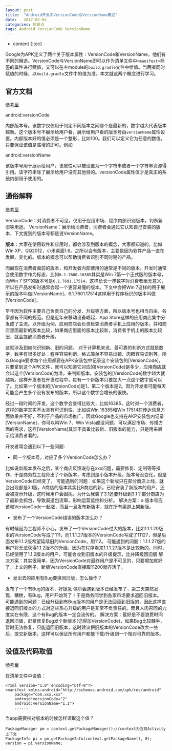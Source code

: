 ```yaml
---
layout: post
title:  "Android开发中VersionCode与VersionName概述"
date:   2017-02-04
categories: 知识点
tags: Android VersionCode VersionName
---
```


* content
{:toc}

Google为APK定义了两个关于版本属性：VersionCode和VersionName，他们有不同的用途。VersionCode与VersionName即可以作为清单文件中`<manifest>`标签的属性进行赋值，又可以在主module的`build.gradle`文件中给值。当两者同时赋值的时候，以`build.gradle`文件中的值为准。本文就这两个概念进行学习。




## 官方文档

[参考至](https://developer.android.google.cn/guide/topics/manifest/manifest-element.html)

android:versionCode

内部版本号。该数字仅仅用于判定不同版本之间哪个是最新的，数字越大代表版本越新。这个版本号不展示给用户看，展示给用户看的版本号由`versionName`属性设置。内部版本好的值必须是一个整形，比如100。我们可以定义它为任意的数值，只要保证该值是递增的即可。例如

android:versionName

该版本号用于展示给用户。该属性可以被设置为一个字符串或者一个字符串资源得引用。该字符串除了展示给用户没有其他目的。versionCode属性值才是真正的系统内部用于使用的。

## 通俗解释

[参考至](http://www.2cto.com/kf/201312/266368.html)

VersionCode：对消费者不可见，仅用于应用市场、程序内部识别版本，判断新旧等用途。
VersionName：展示给消费者，消费者会通过它认知自己安装的版本，下文提到的版本号都是说VersionName。 

**版本**：大家在使用软件和应用时，都会涉及到版本的概念，大家都知道的，比如Win XP，QQ2012，小米桌面1.6。之所以会有版本，主要是因为软件产品一直在发展、变化的。版本的概念可以帮助消费者识别不同时期的产品。 

而展现在消费者面前的版本，和开发者内部使用的通常是不同的版本。开发时通常会使用数字作为标志，比如`6.1.7600.16385`其实是Win 7第一个正式版的版本号，而Win 7 SP1的版本号是`6.1.7601.17514`，这样长长一串数字对消费者毫无意义，所以在产品发布时通常会起一个更容易懂的版本。下文中会把Win 7这样的用于展示的版本叫做[VersionName]，6.1.7601.17514这样用于程序标识的版本叫做[VersionCode]。

早年因为软件主要自己负责自己的分发、升级等方面，所以版本号也相当自由，各家都有不同的规范。但是近年来移动设备崛起，App Store这样的应用商店集中分发成了主流。以升级为例，应用商店会负责检查消费者手机上应用的版本，并和商店里面最新的版本比较，如果商店里面的版本比较新，消费者手机上的版本比较旧，就会提醒消费者升级。

这就涉及到如何识别新、旧的问题。 对于计算机来说，最可靠的判断方式就是数字，数字有很多好处：程序容易判断、格式简单不容易出错、肉眼容易识别等。所以Google要求每个应用都要在APK安装包中记录这个安装包的[VersionCode]，只要拿到这个APK文件，就可以知道它对应的[VersionCode]是多少，应用商店就会以这个[VersionCode]为准，来判断版本。安装包的[VersionCode]数字越大就越新。这样开发者在开发过程中，每有一个新版本只要加大一点这个数字就可以了。比如第一个版本的[VersionCode]是1，第二个版本是2。因为开发者可能每天可能会产生多个没有发布的版本，所以这个数字会增长的很快。

经过一段时间的开发，这个数字会变得比较大，比如16385，这时对一个消费者，这样的数字其实不太具有可识别性，比如说Win 16385和Win 17514在传达信息方面效果并不好，不利于产品的市场推广。因此Google也支持在AKP安装包内记录[VersionName]，你可以叫Win 7、Win Vista都没问题，可以满足市场、传播方面的需求，这样[VersionName]其实不具备比较新、旧版本的能力，只是用来展示给消费者看的。  

开发者常会遇到以下一些问题:

* 同一个版本号，对应了多个VersionCode怎么办？

比如说新版本发布之后，某个商店反馈说存在xxx问题，需要修复、定制等等操作，于是商务找工程师出了个新版本，考虑到是小版本升级，版本号没变化，但是VersionCode已经变了。 
可能遇到的问题：如果这个新版只在部分商店上线，就会出现都是3.1版，A商店的版本其实比B商店的新。已经安装了新版本的用户，还会被提示升级，这时候用户会困扰，为什么我装了3.1还要升级到3.1？部分商店为了最新会抓包，导致渠道包流窜，影响运营监控和分析。
解决方案：a.版本号应该和VersionCode一起涨，而且一旦发布新版本，就在所有渠道上架新版。

* 发布了一个VersionCode错误的版本怎么办？

有时候因为工程师不小心，发布了一个VersionCode过大的版本，比如1.1.1.20版本的VersionCode写成了111，而1.1.1.27版本的VersionCode写成了11127，但是后面发布1.1.2版希望延续旧的VersionCode，用112。 
可能遇到的问题：1.1.1.27版的用户将无法获得1.1.2版本的升级，因为在程序看来1.1.1.27版本是比较新的，同时，已经使用了1.1.2版本的用户，可能会收到旧版本的升级提示，比并降级回旧版
解决方案：其实很简单，因为VersionCode对最终用户是不可见的，只要增加就好了，上文的例子，新版VersionCode直接取11200就齐活了。

* 发出去的应用有Bug要换回旧版，怎么操作？

发布了一个有Bug的版本，好捉急 偶尔会遇到版本已经发布了，第二天突然发现，糟糕，有Bug，用户开始骂了！于是商务同学到各家市场要求退回旧版本。 
可能遇到的问题：已经升级到有Bug版本的用户是无法回滚到旧版的，因此这样直接退回旧版本的方式对这些热心升级的用户是非常不负责任的。而且人肉召回的力度实在有限，这个有Bug的版本一定会流传的。
解决方案：最好是不要浪费时间退回旧版，赶紧修复Bug发个新版本(记得加VersionCode)，如果Bug比较棘手，暂时无法修复，只能退回旧版本，这时建议把旧版本的VersionCode改大一些后，提交新版本，这样可以保证所有用户都能下载/升级到一个相对可靠的版本。

## 设值及代码取值

[参考至](http://www.cnblogs.com/libao/archive/2012/11/15/2771415.html)

在清单文件中设值：

	<?xml version="1.0" encoding="utf-8"?>
	<manifest xmlns:android="http://schemas.android.com/apk/res/android"
	    package="com.xxx.xxx"
	    android:versionCode="2"
	    android:versionName="1.1">
	    ......

当app需要校对版本的时候怎样读取这个值？

	PackageManager pm = context.getPackageManager();//context为当前Activity上下文 
	PackageInfo pi = pm.getPackageInfo(context.getPackageName(), 0);
	version = pi.versionName;